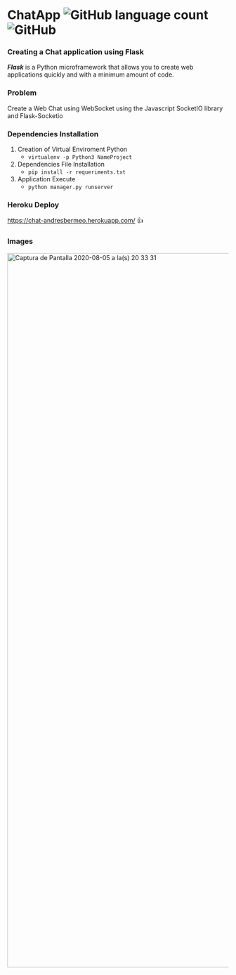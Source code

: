 # ChatApp ![GitHub language count](https://img.shields.io/github/languages/count/andipandiber/chatApp) ![GitHub](https://img.shields.io/github/license/andipandiber/chatApp)
### Creating a Chat application using Flask 
***Flask*** is a Python microframework that allows you to create web applications quickly and with a minimum amount of code.
### Problem 
Create a Web Chat using WebSocket using the Javascript SocketIO library and Flask-Socketio
### Dependencies Installation
1. Creation of Virtual Enviroment Python
    - ```virtualenv -p Python3 NameProject```
2. Dependencies File Installation
    - ```pip install -r requeriments.txt``` 
3. Application Execute
    - ```python manager.py runserver```
### Heroku Deploy
https://chat-andresbermeo.herokuapp.com/ :+1:

### Images
<img width="1626" alt="Captura de Pantalla 2020-08-05 a la(s) 20 33 31" src="https://user-images.githubusercontent.com/24640851/89480616-6bdf1800-d75b-11ea-9b9a-112215d5a066.png">


